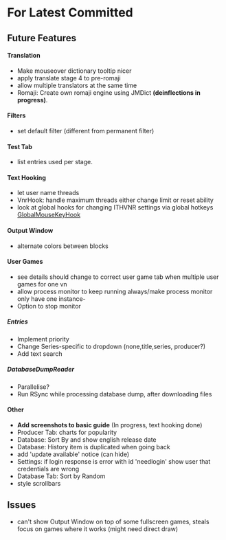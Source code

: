 ﻿# For Latest Committed
## Future Features  
#### Translation
- Make mouseover dictionary tooltip nicer
- apply translate stage 4 to pre-romaji
- allow multiple translators at the same time
- Romaji: Create own romaji engine using JMDict **(deinflections in progress)**.
#### Filters
- set default filter (different from permanent filter)
#### Test Tab
- list entries used per stage.
#### Text Hooking
- let user name threads
- VnrHook: handle maximum threads either change limit or reset ability
- look at global hooks for changing ITHVNR settings via global hotkeys [GlobalMouseKeyHook](https://github.com/gmamaladze/globalmousekeyhook)
#### Output Window
- alternate colors between blocks
#### User Games
- see details should change to correct user game tab when multiple user games for one vn
- allow process monitor to keep running always/make process monitor only have one instance- 
- Option to stop monitor
##### Entries
- Implement priority
- Change Series-specific to dropdown (none,title,series, producer?)
- Add text search
##### DatabaseDumpReader
- Parallelise?
- Run RSync while processing database dump, after downloading files
#### Other
- **Add screenshots to basic guide** (In progress, text hooking done)
- Producer Tab: charts for popularity
- Database: Sort By and show english release date
- Database: History item is duplicated when going back
- add 'update available' notice (can hide)
- Settings: if login response is error with id 'needlogin' show user that credentials are wrong
- Database Tab: Sort by Random
- style scrollbars

## Issues  
- can't show Output Window on top of some fullscreen games, steals focus on games where it works (might need direct draw)
